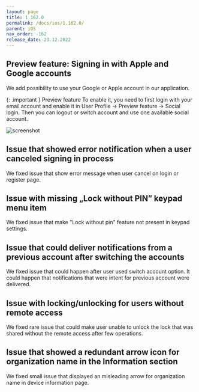 ```yaml
---
layout: page
title: 1.162.0
permalink: /docs/ios/1.162.0/
parent: iOS
nav_order: -162
release_date: 23.12.2022
---
```


## Preview feature: Signing in with Apple and Google accounts 
We add possibility to use your Google or Apple account in our application.

{: .important }
Preview feature
To enable it, you need to first login with your email account and enable it in User Profile -> Preview feature -> Social login.
Then you can logout or switch account and use one available social account.

![screenshot](/tedee-release-notes/docs/ios/assets/1.162.0-social-login.png)

## Issue that showed error notification when a user canceled signing in process
We fixed issue that show error message when user cancel on login or register page.

## Issue with missing „Lock without PIN” keypad menu item
We fixed issue that make "Lock without pin" feature not present in keypad settings.

## Issue that could deliver notifications from a previous account after switching the accounts
We fixed issue that could happen after user used switch account option. It could happen that notifications that were intent for previous account were delivered.

## Issue with locking/unlocking for users without remote access
We fixed rare issue that could make user unable to unlock the lock that was shared without the remote access after few operations.

## Issue that showed a redundant arrow icon for organization name in the Information section
We fixed small issue that displayed an misleading arrow for organization name in device information page.